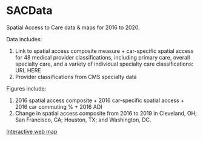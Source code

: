 # SACData
Spatial Access to Care data &amp; maps for 2016 to 2020.

Data includes:
1) Link to spatial access composite measure + car-specific spatial access for 48 medical provider classifications, including primary care, overall specialty care, and a variety of individual specialty care classifications: URL HERE
2) Provider classifications from CMS specialty data

Figures include:
1) 2016 spatial access composite + 2016 car-specific spatial access + 2016 car commuting % + 2016 ADI
2) Change in spatial access composite from 2016 to 2019 in Cleveland, OH; San Francisco, CA; Houston, TX; and Washington, DC.

[Interactive web map](https://spatialepidemiology.github.io/SACData/)
